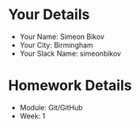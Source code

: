 # Your Details

- Your Name: Simeon Bikov
- Your City: Birmingham
- Your Slack Name: simeonbikov

# Homework Details

- Module: Git/GitHub
- Week: 1
